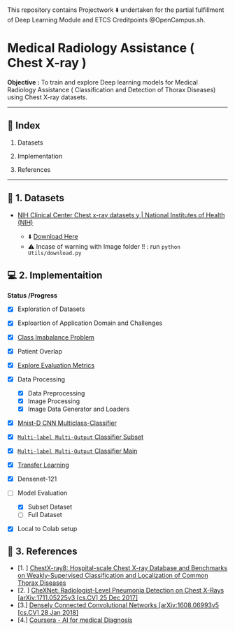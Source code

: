This repository contains Projectwork :arrow_down: undertaken for the partial fulfillment of Deep Learning Module and ETCS Creditpoints @OpenCampus.sh.

# Medical Radiology Assistance ( Chest X-ray )

**Objective :** To train and explore Deep learning models for Medical Radiology Assistance ( Classification and Detection of  Thorax Diseases) using Chest X-ray datasets.

****

## :beginner: Index

1. Datasets

2. Implementation

3. References

****

## :diamond_shape_with_a_dot_inside: 1. Datasets

- [NIH Clinical Center Chest x-ray datasets y | National Institutes of Health (NIH)](https://www.nih.gov/news-events/news-releases/nih-clinical-center-provides-one-largest-publicly-available-chest-x-ray-datasets-scientific-community)
  
  - :arrow_down: [Download Here](https://nihcc.app.box.com/v/ChestXray-NIHCC)
  - ⚠️ Incase of warning with Image folder !! :  run `python Utils/download.py`

## :computer: 2. Implementaition

**Status /Progress**

- [x]  Exploration of Datasets

- [x]  Exploartion of Application Domain and Challenges
  
  - [x]  [Class Imabalance Problem](https://github.com/Mnpr/OC-DeepLearning/blob/main/Documentation/ClassImbalance.ipynb)
  - [x]  Patient Overlap
  - [x]  [Explore Evaluation Metrics](https://github.com/Mnpr/OC-DeepLearning/blob/main/Documentation/EvaluationMetrics.ipynb)

- [x] Data Processing
  
  - [x] Data Preprocessing
  - [x] Image Processing
  - [x] Image Data Generator and Loaders

- [x]  [Mnist-D CNN Multiclass-Classifier](https://github.com/Mnpr/OC-DeepLearning/blob/main/CNN_Classifier_MnistD.ipynb)

- [x]  [`Multi-label Multi-Output` Classifier Subset  ](https://github.com/Mnpr/OC-DeepLearning/blob/main/CNN_Classifier_Subset.ipynb)

- [x]  [`Multi-label Multi-Output` Classifier Main](https://github.com/Mnpr/OC-DeepLearning/blob/main/CNN_Classifiers.ipynb)

- [x]  [Transfer Learning](https://github.com/Mnpr/OC-DeepLearning/blob/main/CNN_Classifiers.ipynb)
  
  - [x] Densenet-121

- [ ] Model Evaluation
  
  - [x]  Subset Dataset
  - [ ]  Full Dataset

- [x]  Local to Colab setup


## :bookmark_tabs: 3. References

- [1. ] [ChestX-ray8: Hospital-scale Chest X-ray Database and Benchmarks on Weakly-Supervised Classification and Localization of Common Thorax Diseases](https://openaccess.thecvf.com/content_cvpr_2017/papers/Wang_ChestX-ray8_Hospital-Scale_Chest_CVPR_2017_paper.pdf)
- [2. ] [ CheXNet: Radiologist-Level Pneumonia Detection on Chest X-Rays [arXiv:1711.05225v3  [cs.CV]  25 Dec 2017]](https://arxiv.org/pdf/1711.05225.pdf)
- [3.] [Densely Connected Convolutional Networks [arXiv:1608.06993v5 [cs.CV] 28 Jan 2018]](https://arxiv.org/pdf/1608.06993.pdf)
- [4.] [Coursera - AI for medical Diagnosis](https://www.coursera.org/learn/ai-for-medical-diagnosis/home/welcome)

